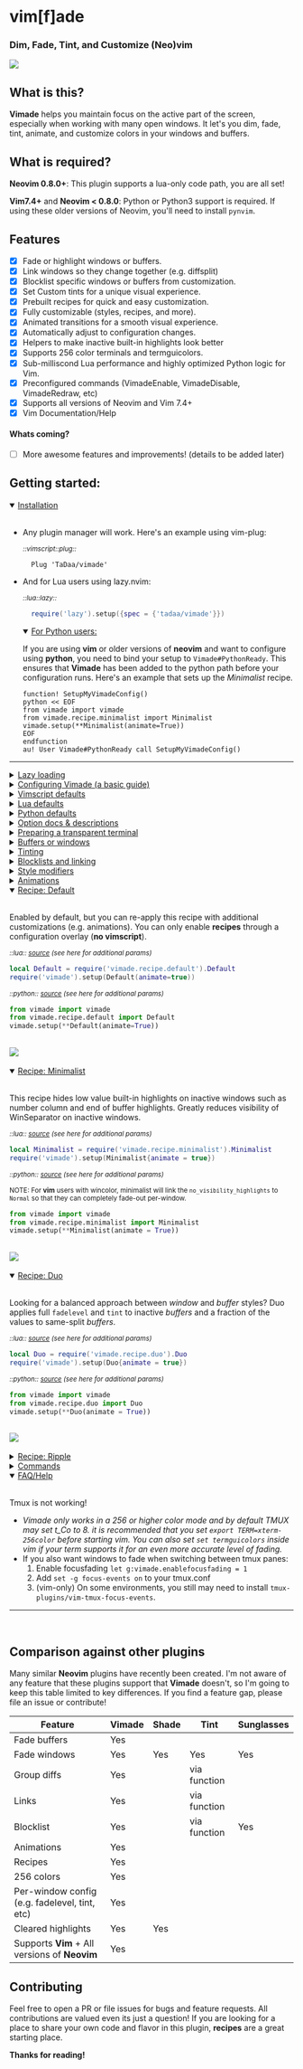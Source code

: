 # vim[f]ade

### Dim, Fade, Tint, and Customize (Neo)vim

![](https://tadaa.github.io/images/minimalist_full.gif)

## What is this?

**Vimade** helps you maintain focus on the active part of the screen, especially when working with many
open windows. It let's you dim, fade, tint, animate, and customize colors in your windows and
buffers.


## What is required?

**Neovim 0.8.0+**: This plugin supports a lua-only code path, you are all set!

**Vim7.4+** and **Neovim < 0.8.0**: Python or Python3 support is required. If using these older versions of Neovim, you'll need to install `pynvim`.

## Features
- [X] Fade or highlight windows or buffers.
- [X] Link windows so they change together (e.g. diffsplit)
- [X] Blocklist specific windows or buffers from customization.
- [X] Set Custom tints for a unique visual experience.
- [X] Prebuilt recipes for quick and easy customization.
- [X] Fully customizable (styles, recipes, and more).
- [X] Animated transitions for a smooth visual experience.
- [X] Automatically adjust to configuration changes.
- [X] Helpers to make inactive built-in highlights look better
- [X] Supports 256 color terminals and termguicolors.
- [X] Sub-milliscond Lua performance and highly optimized Python logic for Vim.
- [X] Preconfigured commands (VimadeEnable, VimadeDisable, VimadeRedraw, etc)
- [X] Supports all versions of Neovim and Vim 7.4+
- [X] Vim Documentation/Help

#### Whats coming?
- [ ] More awesome features and improvements! (details to be added later)




## Getting started:

<details open>
<summary>
<a><ins>Installation</ins></a>
<br>
</summary>

<br>

- Any plugin manager will work. Here's an example using vim-plug:

  *<sub>::vimscript::plug::</sub>*
  ```vim
    Plug 'TaDaa/vimade'
  ```

- And for Lua users using lazy.nvim:
  
  *<sub>::lua::lazy::</sub>*
  ```lua
    require('lazy').setup({spec = {'tadaa/vimade'}})
  ```
  

  <details open>
  <summary>
    <ins>For Python users:</ins>
    
    
  If you are using **vim** or older versions of **neovim** and want to configure using **python**, you need to bind your setup to `Vimade#PythonReady`.
  This ensures that **Vimade** has been added to the python path before your configuration runs. Here's an example that sets up
  the *Minimalist* recipe.
    
  </summary>

  ```vim
  function! SetupMyVimadeConfig()
  python << EOF
  from vimade import vimade
  from vimade.recipe.minimalist import Minimalist
  vimade.setup(**Minimalist(animate=True))
  EOF
  endfunction
  au! User Vimade#PythonReady call SetupMyVimadeConfig()
  ```
  </details>
  
---

</details>

<details>
<summary>
<a><ins>Lazy loading</ins></a>
<br>
</summary>
<br>

- In **Neovim** 0.8.0+, use **lazy.nvim** or similar plugin manager and the event of choice:

    *<sub>::lua::lazy::</sub>*
    ```lua
    require('lazy').setup({spec = {'tadaa/vimade', event = 'VeryLazy'}})
    ```

- For **Vim** or more granular control, enable `vimade.lazy` and call `vimade#Load()`:

  &nbsp;  *<sub>::vimscript::</sub>*
     ```vim
     let g:vimade = {}
     let g:vimade.lazy = 1
     
     au WinEnter * ++once call vimade#Load()
     ```

  
---

</details>

<details>
<summary>
<a><ins>Configuring Vimade (a basic guide)</ins></a>
 
</summary>
<br>

**Vimade** works by just installing it and no configuration is required.  However, it also offers extensive
customizations.  Most users may want to adjust the fadelevel and tint. You can configure **Vimade**
using Vimscript, Lua, or Python.

If you prefer a general configuration compatible with both Neovim and Vim, Vimscript is a good option.
You can also apply the Lua and Python-specific parts on top of these options, so nothing is 
mutually exclusive.

*<sub>::vimscript::</sub>*
```vim
let g:vimade = {}
```

This initializes a `vimade` object for configuration.  **Vimade** will automatically extend it with
 default values.
 
 Now let's start adding changes:


*<sub>::vimscript::</sub>*
```vim
let g:vimade.fadelevel = 0.5
```

This code changes the opacity of inactive windows.  You can choose any value between `0` (completely faded)
and `1` (fully opaque).

Let's add a blue tint:


*<sub>::vimscript::</sub>*
```vim
let g:vimade.tint = {'fg':{'rgb':[0,0,255], 'intensity': 0.5}}
```


You should notice that your text color has changed. The *tint* option can manipulate `fg`, `bg`, and `sp` attributes. Changing `vimade.tint.bg`
lets you customize the background color of inactive windows.


Let's try something a bit more complicated, suppose we have a filetree that we don't want to dim as extremely as our other windows.
You may remember that I said we need to configure functions directly in **python** or **lua**, so let's take a look:


 <sub> ::lua:: </sub>
```lua
require('vimade').setup{
  fadelevel = function(style, state)
    if style.win.buf_opts.syntax == 'nerdtree' then
      return 0.8
    else
      return 0.4
    end
  end}
```
 
 <sub> ::python:: </sub>
```python
from vimade import vimade
vimade.setup(
  fadelevel = lambda style, state:
    0.8 if style.win.buf_opts['syntax'] == 'nerdtree'
    else 0.4)
```

Both languages use almost identitical syntax for configuration.


Advanced configurations in **python** and **lua** are treated as overlays, whatever you pass through the **setup** functions will overlay
on top of your **vimscript** configuration. This means you won't be able to do an advanced configuration, then override it with
a **vimscript** configuration after.  You'll need to unset the advanced configuration first, which can be done as seen below
 
 <sub> ::lua:: </sub>
```lua
-- sets the overlay back to empty
require('vimade').setup{}
```
 
 <sub> ::python:: </sub>
```python
from vimade import vimade
# sets the overlay back to empty
vimade.setup()
```

You now know the basics for configuring **Vimade**!

---

</details>

</details>

<details>
<summary><a><ins>Vimscript defaults</ins></a></summary>

<sub>::vimscript::</sub>
```vim
let g:vimade = {
\   " common options below
\   'renderer': 'auto',
\   'ncmode': 'buffers',
\   'fadelevel': 0.4,
\   'tint': '',
\   'basebg': '',
\   'blocklist': {
\     'default': {
\       'buf_opts': {
\         'buftype': g:vimade_features.has_nvim ? ['prompt', 'terminal'] : ['popup', 'prompt']
\       },
\       'win_config':{
\         'relative': v:true
\       },
\     }
\   },
\   'link': {},
\   'groupdiff': 1,
\   'groupscrollbind': 0,
\   'checkinterval': g:vimade_features.has_gui_running && !(g:vimade_features.has_nvim) ? 100 : 500,
\   'usecursorhold': g:vimade_features.has_gui_running && !g:vimade_features.has_nvim && g:vimade_features.has_gui_version,
\   'enablefocusfading': 0,
\   'normalid': '',
\   'normalncid': '',
\   'lazy': 0,
\   " python-only options below
\   'basegroups': ['Folded', 'Search', 'SignColumn', 'CursorLine', 'CursorLineNr', 'DiffAdd', 'DiffChange', 'DiffDelete', 'DiffText', 'FoldColumn', 'Whitespace', 'NonText', 'SpecialKey', 'Conceal', 'EndOfBuffer', 'WinSeparator', 'LineNr', 'LineNrAbove', 'LineNrBelow'],
\   'enablebasegroups': 1,
\   'enablesigns': 1,
\   'signsid': 13100,
\   'signsretentionperiod': 4000,
\   'signspriority': 31,
\   'fademinimap': 1,
\   'fadepriority': 10,
\   'disablebatch': 0,
\   " lua only options below
\   'nohlcheck': 1,
\ }
```
</details>

<details>
<summary><a><ins>Lua defaults</ins></a></summary>

<sub>::lua::</sub>
```lua
vimade.setup{
  style = require(vimade.style.default).Default().style,
  ncmode = 'buffers',
  fadelevel = 0.4,
  tint = {},
  basebg = '',
  blocklist = {
    buf_opts = { buftype = ['prompt', 'terminal'] },
    win_config { relative = true },
  },
  link = {},
  groupdiff = 1,
  groupscrollbind = 0,
  enablefocusfading = 0,
  normalid = '',
  normalncid = '',
  nohlcheck = 1,
}
```

</details>

<details>
<summary><a><ins>Python defaults</ins></a></summary>

<sub>::python::</sub>
```python
from vimade import vimade
from vimade.recipe.default import Default
vimade.setup(
  style = Default()['style'],
  ncmode = 'buffers',
  fadelevel = 0.4,
  tint = None,
  basebg = '',
  blocklist = {
    'buf_opts': { 'buftype': ['popup', 'prompt'] },
    'win_config': { 'relative': True },
  },
  link = {},
  groupdiff = 1,
  groupscrollind = 0
  enablefocusfading = 0
  normalid = '',
  normalncid = '',
  basegroups = ['Folded', 'Search', 'SignColumn', 'CursorLine', 'CursorLineNr', 'DiffAdd', 'DiffChange', 'DiffDelete', 'DiffText', 'FoldColumn', 'Whitespace', 'NonText', 'SpecialKey', 'Conceal', 'EndOfBuffer', 'WinSeparator', 'LineNr', 'LineNrAbove', 'LineNrBelow'],
  enablebasegroups = 1,
  enablesigns = 1,
  signsid = 13100,
  signsretentionperiod = 4000,
  signspriority = 31,
  fademinimap = 1,
  fadepriority = 10,
  disablebatch = 0,
)
```

</details>

<details>
<summary>
<a><ins>Option docs & descriptions</ins></a>
 
</summary>
<br>

**Options for Lua, Python, and Vimscript**


| option | values/type | default | description |
| -      | -           | -       | -           |
| `renderer` | `'auto'` `'python'` `'lua'` <br> | `'auto'` | `auto` automatically assigns **vim** users to **python** and detects if **neovim**  users have the requires features for **lua**.  For **neovim** users on **lua** mode, the **python** logic is never run. **Neovim** users with missing features will be set to **python** and need **pynvim** installed.
| `ncmode` | `'windows'` `'buffers'` | `'buffers'` | highlight or unhighlight `buffers` or `windows` together
| `fadelevel` | `float [0-1]` `function(style,state)=>float` | `0.4` | The amount of fade opacity that should be applied to fg-text (`0` is invisible and `1` is no fading)
| `tint` | <sub>When set via **lua** or **python**, each object or number can also be a function that returns the corresponding value component</sub><br><br><sub>`{'fg':{'rgb':[255,255,255], 'intensity':1, 'bg':{'rgb':[0,0,0], 'intensity':1}, 'sp':{'fg':[0,0,255], 'intensity':0.5}}}`</sub> | `nil` | The amount of tint that can be applied against each highlight component (fg, bg, sp). Intensity is a float value [0-1], where 1 is the most intense and 0 is not tinted.  See the tinting tutorial for more details.
| `basebg` | <sub> `'#FFFFFF'` `[255,255,255]` `0xFFFFFF` </sub> | `nil` | This value manipulates the target background color. This is most useful for transparent windows, where the *Normal* bg is *NONE*.  Set this value to a good target value to improve fading accuracy.
| `blocklist` | <sub>When set via **lua** or **python**, the top level named object can be a `function(win)=>bool`. Each nested object or value can also be a `function(relative_config)=>bool`.  `True` indicates blocked, `False` not linked, `nil` indeterminate.</sub><br><br><sub>`{[key:string]: {'buf_opts': {[key]:string: value}, 'buf_vars': {...}, 'win_opts': {...}, 'win_vars': 'win_config': {...}}}`</sub> | <sub> ```{'default':{'buf_opts': {'buftype':['prompt', 'terminal', 'popup']}, 'win_config': {'relative': 1}}}```</sub> | If the window is determined to be blocked, **Vimade** highlights will be removed and it will skip the styling process. See the block and linking section for more details.
| `link` | <sub>When set via **lua** or **python**, the top level named object can be a `function(win, active_win)=>bool`. Each nested object or value can also be a `function(relative_win_obj,active_win_obj)=>bool`.  `True` indicates linked, `False` not linked, `nil` indeterminate.</sub><br><br> | `nil` | Determines whether the current window should be linked and unhighlighted with the active window.  `groupdiff` and `groupscrollbind` tie into the default behavior of this object behind the scenes to unlink diffs.  See the block and linking section for more details.
| `groupdiff` | `0` `1` `bool` | `1` | highlights and unhighlights diff windows together.
| `groupscrollbind` | `0` `1` `bool` | `0` | highlights and unhighlights scrolllbound windows together.
| `checkinterval` | `int` | `100`-`500` | Time in milliseconds before re-checking windows. Default varies depending on **Neovim**, **terminals**, and **gui vim**.
| `usecursorhold` | `0` `1` `bool` | `0` | Whether to use cursorhold events instead of async timer. Setting this option **disables the timer**. This option defaults to `0` for most editor versions.  **gvim** defaults to `1` due to async timers breaking visual selections.  If you use this value, remember to set `:set updatetime` appropriately.
| `enablefocusfading` | `0` `1` `bool` | `0` | Highlight the active window on application focus and blur events.  This can be desirable when switching applications, but requires additional setup for terminal and tmux.  See enablefocusfading section for more details (TODO link)
| `normalid` | `int` | nil | The id of the Normal highlight.  **Vimade** will automatically set this, so you don't need to worry about it. You can override it though if you just want to play around.
| `normalncid` | `int` | nil | The id of the NormalNC highlight.  **Vimade** will automatically set this, so you don't need to worry about it. You can override it though if you just want to play around.
| `lazy` | `1` `0` | nil | When set to `1` **Vimade** is disabled at startup. You will need to manually call `vimade#Load()`.  See lazy loading section for more details.


**Options only for Lua**

| option      | values/type | default | description                                                                                                                                                                                                                                                                                                                                         |
| -           | -           | -       | -                                                                                                                                                                                                                                                                                                                                                   |
| `nohlcheck` | `bool`      | `true`  | When set to `false`, **Vimade** will recompute namespaces each frame.  This is useful if you have a plugin that dynamically changes highlights periodically.  When to `true` **Vimade** only recomputes namespaces when you switch between buffers/windows.  Performance isn't an issue either way as the recomputation process is sub-millisecond. |


**Options only for python**
 

| option        | values/type    | default | description                                                                                                                                                                                                                                                                                                                                         |
| -             | -              | -       | -                                                                                                                                                                                                                                                                                                                                                   |
| `enablesigns`   | `0` `1` `bool`       | `True`    | Whether or not to fade signs.  For **python** this has to be performed per-buffer.  If you want per-window signs, you will need to link your sign highlights to **Normal**.
| `signsid`       | `int`            | `13100`   | The id that should be used to generate sign.  This is required to avoid collisions with other plugins.
| `signsretentionperiod` | `int`     | `4000`    | The amount of time after a window becomes inactive to check for sign updates.  Many plugins asynchronously update the buffer after switching windows, this helps ensure signs stay faded.
| `fademinimap`   | `0` `1` `bool`       | `1`       | Enables a special fade effect for `severin-lemaignan/vim-minimap`.  Setting vimade.fademinimap to 0 disables the special fade.
| `matchpriority` | `int`            | `10`      | Controls the highlighting priority.  You may want to tweak this value to make Vimade play nicely with other highlighting plugins and behaviors.  For example, if you want hlsearch to show results on all buffers, you may want to lower this value to 0.
| `linkwincolor`  | `string[]`       | `[]`      | **Vim only** option when **wincolor** is supported. List of highlights that will be linked to `Normal`. `Normal` is highlighted using `setlocal wincolor`, which gives **Vim** some flexibility to target highlight groups (see minimalist recipe).
| `disablebatch`  | `0` `1` `bool`       | `0`       | Disables IPC batching. Enabling this will greatly reduce performance, but allow you debug issues.
| `enablebasegroups` | `0` `1` `bool`    | `true`    | Only old **Neovim**. Allows winlocal winhl for the basegroups listed below.
| `basegroups`    | `string[]`       | <sub>**every built-in highlight**</sub>  | Only old **Neovim**. Fades the listed highlights in addition to the buffer text.
| `enabletreesitter` | `0` `1` `bool`    | `0`       | Only old **Neovim**. Uses treesitter to directly query highlight groups instead of relying on `synID`.

</details>
  

<details>

<summary>
<a><ins>Preparing a transparent terminal</ins></a>

</summary>

<br>

When using a transparent terminal, your *Normal* highlight is set to `NONE`.  Plugins like **Vimade** don't know the real
color. **Vimade** will assume that your background is either `black` or `white` depending on the value of `echo &background`.
For better color accuracy:

1. Prepare a pure `white` background (it must be exactly `#FFFFFF`).
2. Place your terminal over the background
3. Use a color picker tool to obtain the exact color value.  This value is typically a good starting point.
4. Set `basebg` to whatever the color value is in your **Vimade** config. For example:
 
    <sub>::vimscript::</sub>
    ```vim
    let g:vimade.basebg=[11,11,11]
    ```
    <sub>::lua::</sub>
    ```vim
    require('vimade').setup{basebg={11,11,11}}
    ```
    <sub>::python::</sub>
    ```vim
    from vimade import vimade
    vimade.setup(basebg=[11,11,11])
    ```
5. Repeat step 4, but darken `basebg` until you find a value that suits your preferences.

<br>

---

</details>


<details>
<summary>
<a><ins>Buffers or windows</ins></a>
 
</summary>
<br>

The primary and legacy behavior of **Vimade** is to fade and tint inactive buffers.  You can also enable window fading if you prefer!


*<sub>::vimscript::</sub>*
  ```vim
  let g:vimade.ncmode = 'buffers'
  ```

  ```vim
  let g:vimade.ncmode = 'windows'
  ```


Most users should try each option to see what they like best. For most, there are inherit benefits to fading based on buffers
as its easier to see which windows are impacted by your edits or which windows you can cleanup.


---
</details>

<details>
<summary>
<a><ins>Tinting</ins></a>
 
</summary>
<br>

Tinting influences the color of `fg`, `bg`, and `sp` for every highlight group. Every option allows you specify `intensity`,
which determines how much color to add.

Changing the `fg` alters the text color. Let's give our inactive windows some yoda spunk:

*<sub>::vimscript::</sub>*
```vim
let g:vimade.tint = {'fg':{'rgb':[0,255,0], 'intensity': 0.3}}
```

![](http://tadaa.github.io/images/tint_section_fg_green.png)

The more that you raise the intensity, the closer each highlight will be the specified `rgb` value.  So let's say you want to disable
`syntax` highlighting on inactive windows, all you need to do is set the `intensity` to the value `1`.


*<sub>::vimscript::</sub>*
```vim
let g:vimade.tint = {'fg':{'rgb':[200,200,200], 'intensity': 1}}
```

![](http://tadaa.github.io/images/tint_section_fg_full_intensity.png)


`bg` directly impacts the window background color. It also indirectly impacts the `fg` color if you have fading enabled because
fades are performed against the background color.

*<sub>::vimscript::</sub>*
```vim
let g:vimade.tint = {'bg':{'rgb':[0,0,0], 'intensity': 0.15}}
```

![](http://tadaa.github.io/images/tint_section_bg_black.png)

 `bg` and all `tint` attributes have different effects depending on the value of `vimade.ncmode`.  When using `let g:vimade.ncmode='buffers'`,
 tints only impact inactive *buffers*.  When using `let g:vimade.ncmode='windows'` they affect windows, see the screenshots below for a
 comparison that also combines our changes above.
 
<sub>::vimscript::</sub>
``` vimscript
let g:vimade.ncmode = 'buffers'
let g:vimade.tint = {
  \ 'fg': { 'rgb': [0,255,0], 'intensity': 0.3 },
  \ 'bg': { 'rgb': [0,0,0], 'intensity': 0.15 }}
```

![](http://tadaa.github.io/images/tint_section_combined_buffers.png)

<sub>::vimscript::</sub>
``` vimscript
let g:vimade.ncmode = 'windows'
let g:vimade.tint = {
  \ 'fg': {'rgb': [0,255,0], 'intensity': 0.3 },
  \ 'bg': {'rgb': [0,0,0], 'intensity': 0.15 }}
```

![](http://tadaa.github.io/images/tint_section_combined_windows.png)


---
</details>

<details>
<summary>
<a><ins>Blocklists and linking</ins></a>
 
</summary>
<br>

*Blocklists* and *linking* are conceptually similar processes. Blocklists prevent a window from being **styled**.  Linking
on the other hand lets you bind other windows to the *active* window so that they **style** and **unstyle** together.

You can specific any property in the following objects, or use a function that returns **true** when a condition is met.

``` vim
let g:vimade.blocklist = {
 \ 'rule_name': {
 \   'buf_names': [], " list of strings and/or functions to evaluate string comparison
 \   'buf_opts': {}, " any buffer scoped option (e.g. buftype)
 \   'buf_vars': {}, " any buffer variable (i.e. `let b:...`)
 \   'win_opts': {}, " any window scoped option
 \   'win_vars': {}, " any window variable (i.e `let w:...`)
 \   'win_config': {}, " any window config item (see `help nvim_win_get_config`)
 \ }
}
let g:vimade.link = {
 \ 'rule_name': {
 \   'buf_names': [], " list of strings and/or functions to evaluate string comparison
 \   'buf_opts': {}, " any buffer scoped option (e.g. buftype)
 \   'buf_vars': {}, " any buffer variable (i.e. `let b:...`)
 \   'win_opts': {}, " any window scoped option
 \   'win_vars': {}, " any window variable (i.e `let w:...`)
 \   'win_config': {}, " any window config item (see `help nvim_win_get_config`)
 \ }
}
```

The `rule_name` in the config above is arbitrary, but don't use **`default`** unless you want to override **Vimade**'s
default settings.

For **lua** `defaults` are:
```lua
  blocklist = {
    default = {
      -- terminal is temporarily disabled until proper fading is added
      buf_opts = {buftype = {'prompt', 'terminal'}},
      win_config = {
        relative = true
      },
    },
  },

```

and **python**:
```python
'blocklist': {
  'default': {
    'buf_opts': {
      'buftype': ['popup', 'prompt']
    },
    'win_config': {
      'relative': True #block all floating windows # TODO we can make this more customized soon
     },
  }
},
```

Each value for a property is a considered a value-matcher, you can use an *array-like* or exact value type.
*Array-like* indicates that any value in the array is a match. Using boolean (true) indicates that any *truthy*
value will match.

Let's put this to the test and block all window variables with `'cool'` equal to `1` or `2`

```vim
let w:cool = 2
let g:vimade.blocklist = {
\  'demo_tutorial': {
\    'win_vars': { 'cool': [1,2] },
\  }
\ }
```

Now when you navigate off the window, nothing happens.


Let's replace the previous rule with a function that blocks everything except when a floating window is open:

<sub>::lua::</sub>
```lua
require('vimade').setup({
  blocklist = {
    demo_tutorial = function (win, current)
      -- current can be nil
      if (win.win_config.relative == '') and (current and current.win_config.relative ~= '') then
        return false
      end
      return true
    end
  }
})
```

<sub>::python::</sub>
```python
def only_behind_float_windows (win, current):
  # current can be None
  if (win.win_config['relative'] == '') and (current and current.win_config['relative'] != ''):
    return False
  return True

vimade.setup(blocklist = {
    'demo_tutorial': only_behind_float_windows,
})
```

Now nothing is faded except when you open a floating window, voilà!

![](http://tadaa.github.io/images/only_when_floating.png)


For a final step let's apply the same concepts to linking

```vim
let w:linked_window = 1
let g:vimade.blocklist = {
\  'demo_tutorial': {
\    'win_vars': { 'linked_window': 1 },
\  }
\ }
```

Navigate to another window and also apply
```
let w:linked_window = 1
```

The windows are now bound together and will **style** and **unstyle** together. This is an extremely useful concept
and **Vimade** uses it behind the scenes to ensure that diffs are visible in unison.

---
</details>


<details>
<summary>
<a><ins>Style modifiers</ins></a>
</summary>

<br>

**Styles** are the core functions that drive **Vimade**.  Each **style** decides how to manipulate the highlights based on their own input.
**Styles** can be combined, nested, or transpose each other, the process itself is configurable and its up to you to decide how to use
them. This section is intended for advanced customizations or users who want to build their own recipes. You are also more than welcome to
build your own style and add it into **Vimade**.

  <details>
  <summary>
  <ins>Fade</ins>
  
  Fades each window based on the `value` (also referred to as `fadelevel`). Colors are modified against the
  background color.
  </summary>

  <sub>*::lua::*</sub>
  ```lua
  local Fade = require('vimade.style.fade').Fade
  vimade.setup{
    style = {
      Fade{value = 0.4}
    }
  }
  ```
  <sub>*::python::*</sub>
  ```python
  from vimade import vimade
  from vimade.style.fade import Fade
  vimade.setup(style = [
    Fade(value = 0.4)
  ])
  ```
  | option | values/type | default | description |
  | -      | -           | -       | -           |
  | `value` | `number` `function(style,state)=>number` | `nil` |  The target fadelevel. Value ranges from `0 to 1`, where `0` is completely faded and `1` is unfaded.
  | `tick` | `function()=>void` | `nil` |  A function that is run once per frame. Useful if you need to do expensive pre-computation that shouldn't occur once per-window.

  </details>

  <details>
  <summary>
  <ins>Tint</ins>
  
  Tints each window based on `fg`, `bg`, and `sp` inputs.
  </summary>

  <sub>*::lua::*</sub>
  ```lua
  local Tint = require('vimade.style.Tint').Tint
  vimade.setup{
    style = {
      Tint{
        value = {
          fg = {rgb = {0,0,0}, intensity = 0.5},
          bg = {rgb = {0,0,0}, intensity = 0.5},
          sp = {rgb = {0,0,0}, intensity = 0.5},
        }
      }
    }
  }
  ```
  <sub>*::python::*</sub>
  ```python
  from vimade import vimade
  from vimade.style.tint import Tint
  vimade.setup(style = [
    Tint(value = {
      'fg': { 'rgb': [0,0,0], 'intensity': 0.5 },
      'bg': { 'rgb': [0,0,0], 'intensity': 0.5 },
      'sp': { 'rgb': [0,0,0], 'intensity': 0.5 },
    })
  ])
  ```
  
  | option | values/type | default | description |
  | -      | -           | -       | -           |
  | `value` | <pre><sub>`{fg:{rgb:[num,num,num],intensity:num},`<br>` bg:{rgb:[num,num,num],intensity:num},`</sub><br><sub>` sp:{rgb:[num,num,num],intensity:num}}`</sub></pre> <sub>`function(style,state)=any`(functions can be used for any part of the tint config object)</sub> | `nil` |  The target tint colors. Intensity is the inverse of fadelevel. `1` is full intensity, while `0` is not applied.
  | `tick` | `function()=>void` | `nil` |  A function that is run once per frame. Useful if you need to do expensive pre-computation that shouldn't occur once per-window.

  </details>

  <details>
  <summary>
  <ins>Include</ins>
  
  Runs nested style modifiers when the highlight is included in the `value`.
  </summary>

  <sub>*::lua::*</sub>
  ```lua
  local Fade = require('vimade.style.fade').Fade
  local Include = require('vimade.style.include').Include
  vimade.setup{
    style = {
      Include{
        value = ['WinSeparator', 'VertSplit', 'LineNr', 'LineNrAbove', 'LineNrBelow'],
        style = {
          Fade { value = 0.4 }
        }
      }
    }
  }
  ```
  <sub>*::python::*</sub>
  ```python
  from vimade import vimade
  from vimade.style.fade import Fade
  from vimade.style.include import Include
  vimade.setup(style = [
    Include(
      value = ['Normal', 'Comment'],
      style = [
        Fade(value = 0.4)
      ]
    )
  ])
  ```
  
  | option | values/type | default | description |
  | -      | -           | -       | -           |
  | `value` | `string[]` | `nil` |  The list of highlight names that the nested styles will execute modifies on.
  | `style` | `Style[]` | `nil` |  The list of styles that are run when highlights are included.
  | `tick` | `function()=>void` | `nil` |  A function that is run once per frame. Useful if you need to do expensive pre-computation that shouldn't occur once per-window.

  </details>

  <details>
  <summary>
  <ins>Exclude</ins>
  
  Runs nested style modifiers when the highlight is **not** included in the `value`.
  </summary>

  <sub>*::lua::*</sub>
  ```lua
  local Fade = require('vimade.style.fade').Fade
  local Exclude = require('vimade.style.exclude').Exclude
  vimade.setup{
    style = {
      Exclude{
        value = ['WinSeparator', 'VertSplit', 'LineNr', 'LineNrAbove', 'LineNrBelow'],
        style = {
          Fade { value = 0.4 }
        }
      }
    }
  }
  ```
  <sub>*::python::*</sub>
  ```python
  from vimade import vimade
  from vimade.style.fade import Fade
  from vimade.style.exclude import Exclude
  vimade.setup(style = [
    Exclude(
      value = ['Normal', 'Comment'],
      style = [
        Fade(value = 0.4)
      ]
    )
  ])
  ```
  
  | option | values/type | default | description |
  | -      | -           | -       | -           |
  | `value` | `string[]` | `nil` |  The list of highlight names that the nested styles will execute modifies on.
  | `style` | `Style[]` | `nil` |  The list of styles that are run when highlights are included.
  | `tick` | `function()=>void` | `nil` |  A function that is run once per frame. Useful if you need to do expensive pre-computation that shouldn't occur once per-window.

  </details>
  
  <details open>
  <summary>
  <ins>Combining styles</ins>
  
  This section is not ready yet!
  </summary>
  </details>

---
</details>


<details>
<summary>
<a><ins>Animations</ins></a>
</summary>

<br>

The section below will look at using a custom animation value within a **style**, so please read the **style** section before proceeding!


Animations are functions that mutate values over time.  **Vimade** includes a number of helpers that alter the interpolation process. 

> [!NOTE]
> Animations can only be added using **lua** or **python**. 

 Let's look at an example:

<sub>::lua:: 
```lua
local Fade = require('vimade.style.fade').Fade
local animate = require('vimade.style.value.animate')
require('vimade').setup{style = {
  Fade {
    value = animate.Number {
      start = 1,
      to = 0.2
    }
  }
}}
```

<sub>::python::
```python
from vimade import vimade
from vimade.style import fade
from vimade.style.value import animate
vimade.setup(style = [
  Fade(value = animate.Number(
    start = 1,
    to = 0.2,
  )),
])
```

The example above uses `animate.Number` to fade inactive windows from no-fade `start = 1` to almost completely faded `to = 0.2`.

The animation can be further customized by overriding any of the default values:

<sub>::lua:: 
```lua
local Fade = require('vimade.style.fade').Fade
local direction = require('vimade.style.value.direction')
local ease = require('vimade.style.value.ease')
local animate = require('vimade.style.value.animate')
require('vimade').setup{style = {
  Fade {
    value = animate.Number {
      start = 1,
      to = 0.2,
      direction = direction.IN_OUT,
      ease = ease.OUT_BOUNCE,
      duration = 1000,
      delay = 100,
    }
  }
}}
```

<sub>::python::
```python
from vimade import vimade
from vimade.style import fade
from vimade.style.value import animate
from vimade style.value import direction
from vimade style.value import ease
vimade.setup(style = [
  Fade(value = animate.Number(
    start = 1,
    to = 0.2,
    direction = direction.IN_OUT,
    ease = ease.OUT_BOUNCE,
    duration = 1000,
    delay = 100,
  )),
])
```

Every value type can be animated included tints and nested values in complex objects.  See the recipe source for more examples.



| option | values/type | default | description |
| -      | -           | -       | -           |
| `start` | `any` `function(style,state)=>any` | `nil` |  The starting value that the animation begins at.  If `direction=IN_OUT`, then the starting value is only used one time when the value is uninitialized.
| `to` | `any` `function(style,state)=>any` | `nil` |  The ending value that the animation ends at. 
| `direction` | `IN` `OUT` `IN_OUT` | `OUT` |  These are specialized functions and **MUST** be used from the exported `vimade.style.value.direction` enum.  `OUT` is a outward animation, which should typically be associated with "leaving" something. `IN` is an inward animation that should be associated with "entering".  `IN_OUT` tracks the value and performs both `IN` and `OUT` behaviors.
| `ease` | `LINEAR` `OUT_QUART` `IN_QUART` `IN_OUT_QUART` `IN_CUBIC` `OUT_CUBIC` ... | `OUT_QUART` |  These are functions and **can** be used from `vimade.style.value.ease`.  You can also use your own custom `function(time)=>percent_time`.  Easing functions change the animation behavior by mutating `percent_time`.  See source for examples: [lua](https://github.com/TaDaa/vimade/blob/master/lua/vimade/style/value/ease.lua) \| [python](https://github.com/TaDaa/vimade/blob/master/lib/vimade/style/value/ease.py).
| `duration` | `number` `function(state,state)=>number`   | `300` |  The duration of the animation in milliseconds.
| `delay` | `number` `function(style,state)=>number` | `0` |  How long to wait before starting the animation.



---
</details>


<details open>
<summary>
<a><ins>Recipe: Default</ins></a>
</summary>

<br>

Enabled by default, but you can re-apply this recipe with additional customizations (e.g. animations).
You can only enable **recipes** through a configuration overlay (**no vimscript**).

*<sub>::lua:: [source](https://github.com/TaDaa/vimade/tree/master/lua/vimade/recipe/default.lua) (see here for additional params)</sub>*

```lua
local Default = require('vimade.recipe.default').Default
require('vimade').setup(Default(animate=true))
```


*<sub>::python:: [source](https://github.com/TaDaa/vimade/tree/master/lua/vimade/recipe/default.lua) (see here for additional params)</sub>*
```python
from vimade import vimade
from vimade.recipe.default import Default
vimade.setup(**Default(animate=True))
```

![](https://tadaa.github.io/images/default_recipe_animate.gif)
---
</details>

<details open>
<summary>
<a><ins>Recipe: Minimalist</ins></a>
</summary>

<br>

This recipe hides low value built-in highlights on inactive windows such as number column and end of buffer highlights.  Greatly reduces visibility of WinSeparator on inactive windows. 

*<sub>::lua:: [source](https://github.com/TaDaa/vimade/tree/master/lua/vimade/recipe/minimalist.lua) (see here for additional params)</sub>*

```lua
local Minimalist = require('vimade.recipe.minimalist').Minimalist
require('vimade').setup(Minimalist{animate = true})
```

*<sub>::python:: [source](https://github.com/TaDaa/vimade/tree/master/lib/vimade/recipe/minimalist.py) (see here for additional params)</sub>*

<sub>NOTE: For **vim** users with wincolor, minimalist will link the `no_visibility_highlights` to `Normal` so that they can completely fade-out per-window.<sub>
```python
from vimade import vimade
from vimade.recipe.minimalist import Minimalist
vimade.setup(**Minimalist(animate = True))
```

![](https://tadaa.github.io/images/minimalist_recipe_animate2.gif)
---
</details>

<details open>
<summary>
<a><ins>Recipe: Duo</ins></a>
</summary>

<br>

Looking for a balanced approach between *window* and *buffer* styles?  Duo applies full `fadelevel` and `tint` to inactive *buffers*
and a fraction of the values to same-split *buffers*.

*<sub>::lua:: [source](https://github.com/TaDaa/vimade/tree/master/lua/vimade/recipe/duo.lua) (see here for additional params)</sub>*

```lua
local Duo = require('vimade.recipe.duo').Duo
require('vimade').setup(Duo{animate = true})
```

*<sub>::python:: [source](https://github.com/TaDaa/vimade/tree/master/lib/vimade/recipe/duo.py) (see here for additional params)</sub>*

```python
from vimade import vimade
from vimade.recipe.duo import Duo
vimade.setup(**Duo(animate = True))
```

![](https://tadaa.github.io/images/duo.gif)
---
</details>

<details>
<summary>
<a><ins>Recipe: Ripple</ins></a>
</summary>

<br>

Gradually increases the fade and tint level based on distance from the current window. The maximum target values are equal to your `fadelevel` and `tint` settings.

> [!NOTE]
> 
> This recipe requires and enables fading by windows (`ncmode='windows'`)


*<sub>::lua:: [source](https://github.com/TaDaa/vimade/tree/master/lua/vimade/recipe/ripple.lua) (see here for additional params)</sub>*

```lua
local Ripple = require('vimade.recipe.ripple').Ripple
require('vimade').setup(Ripple{animate = true})
```

*<sub>::python:: [source](https://github.com/TaDaa/vimade/tree/master/lib/vimade/recipe/ripple.py) (see here for additional params)</sub>*

```python
from vimade import vimade
from vimade.recipe.ripple import Ripple
vimade.setup(**Ripple(animate = True))
```

![](https://tadaa.github.io/images/ripple.gif)

---
</details>

<details>
<summary>
<a><ins>Commands</ins></a>
 
</summary>
<br>

| command |  description |
| -       |  -           |
| `VimadeEnable` |  Enables **Vimade**.  Not necessary to run unless you have explicitly disabled **Vimade**.
| `VimadeDisable` |  Disable and remove all **Vimade** highlights.
| `VimadeToggle` |  Toggle between enabled/disabled states.
| `VimadeRedraw` |  Force vimade to recalculate and redraw every highlight.
| `VimadeInfo` |  Provides debug information for Vimade.  Please include this info in bug reports.
| `VimadeWinDisable` | Disables fading for the current window.
| `VimadeWinEnable` | Enables fading for the current window.
| `VimadeBufDisable` | Disables fading for the current buffer.
| `VimadeBufEnable` | Enables fading for the current buffer.
| `VimadeFadeActive` | Fades the current active window.
| `VimadeUnfadeActive` | Unfades the current active window.
| `VimadeOverrideFolded` | Overrides the Folded highlight by creating a link to the Vimade base fade.  This should produce acceptable results for colorschemes that include Folded highlights that are distracting in faded windows.
| `VimadeOverrideSignColumn` | Overrides the SignColumn highlight by creating a link to the Vimade base fade.  This should produce acceptable results for colorschemes that include SignColumn highlights that are distracting in faded windows.
| `VimadeOverrideLineNr` | Overrides the LineNr highlight by creating a link to the Vimade base fade.  This should produce acceptable results for colorschemes that include LineNr highlights that are distracting in faded windows.
| `VimadeOverrideSplits` | Overrides the VertSplit highlight by creating a link to the Vimade base fade.  This should produce acceptable results for colorschemes that include VertSplit highlights that are distracting in faded windows.
| `VimadeOverrideNonText` | Overrides the NonText highlight by creating a link to the Vimade base fade.  This should produce acceptable results for colorschemes that include NonText highlights that are distracting in faded windows.
| `VimadeOverrideEndOfBuffer` | Overrides the EndOfBuffer highlight by creating a link to the Vimade base fade.  This should produce acceptable results for colorschemes that include EndOfBuffer highlights that are distracting in faded windows.
| `VimadeOverrideAll` | Combines all VimadeOverride commands.
| `VimadeFadeLevel [0.0-1.0]` |  Sets the FadeLevel config and forces an immediate redraw.
| `VimadeFadePriority [0+]` |  Sets the FadePriority config and forces an immediate redraw.

  
---
</details>


<details open>
<summary>
<a><ins>FAQ/Help</ins></a>

</summary>
<br>

Tmux is not working!
- *Vimade only works in a 256 or higher color mode and by default TMUX may set t_Co to 8.   it is recommended that you set `export TERM=xterm-256color` before starting vim.  You can also set `set termguicolors` inside vim if your term supports it for an even more accurate level of fading.*
- If you also want windows to fade when switching between tmux panes:
  1. Enable focusfading `let g:vimade.enablefocusfading = 1`
  2. Add `set -g focus-events on` to your tmux.conf
  3. (vim-only) On some environments, you still may need to install `tmux-plugins/vim-tmux-focus-events`.


---

</details>

<br>

## Comparison against other plugins
 
Many similar **Neovim** plugins have recently been created. 
I'm not aware of any feature that these plugins support that **Vimade** doesn't, so I'm going to keep this table limited to key differences.
If you find a feature gap, please file an issue or contribute!

| Feature                                       | Vimade | Shade | Tint         | Sunglasses |
| -                                             | -      | -     | -            | -          |
| Fade buffers                                  | Yes    |       |              |            |
| Fade windows                                  | Yes    | Yes   | Yes          | Yes        |
| Group diffs                                   | Yes    |       | via function |            |
| Links                                         | Yes    |       | via function |            |
| Blocklist                                     | Yes    |       | via function | Yes        |
| Animations                                    | Yes    |       |              |            |
| Recipes                                       | Yes    |       |              |            |
| 256 colors                                    | Yes    |       |              |            |
| Per-window config (e.g. fadelevel, tint, etc) | Yes    |       |              |            |
| Cleared highlights                            | Yes    | Yes   |              |            |
| Supports **Vim** + All versions of **Neovim** | Yes    |       |              |            |


## Contributing

Feel free to open a PR or file issues for bugs and feature requests. All contributions are valued even its just a question!
If you are looking for a place to share your own code and flavor in this plugin, **recipes** are a great starting place.

**Thanks for reading!**
